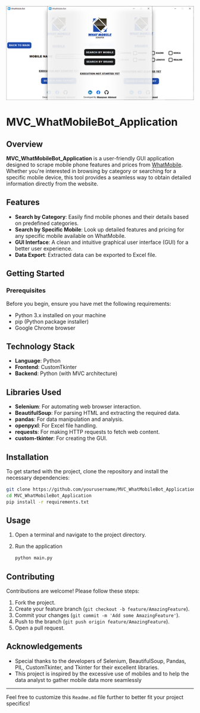 <div align="center">
  <img src="Assets/Window.PNG" alt="MVC_WhatMobileBot_Application">
</div>

# MVC_WhatMobileBot_Application

## Overview

**MVC_WhatMobileBot_Application** is a user-friendly GUI application designed to scrape mobile phone features and prices from [WhatMobile](https://www.whatmobile.com.pk). Whether you're interested in browsing by category or searching for a specific mobile device, this tool provides a seamless way to obtain detailed information directly from the website.

## Features

- **Search by Category**: Easily find mobile phones and their details based on predefined categories.
- **Search by Specific Mobile**: Look up detailed features and pricing for any specific mobile available on WhatMobile.
- **GUI Interface**: A clean and intuitive graphical user interface (GUI) for a better user experience.
- **Data Export**: Extracted data can be exported to Excel file.

## Getting Started

### Prerequisites

Before you begin, ensure you have met the following requirements:

- Python 3.x installed on your machine
- pip (Python package installer)
- Google Chrome browser

## Technology Stack

- **Language**: Python
- **Frontend**: CustomTkinter
- **Backend**: Python (with MVC architecture)

## Libraries Used

- **Selenium**: For automating web browser interaction.
- **BeautifulSoup**: For parsing HTML and extracting the required data.
- **pandas**: For data manipulation and analysis.
- **openpyxl**: For Excel file handling.
- **requests**: For making HTTP requests to fetch web content.
- **custom-tkinter**: For creating the GUI.

## Installation

To get started with the project, clone the repository and install the necessary dependencies:

```bash
git clone https://github.com/yourusername/MVC_WhatMobileBot_Application.git
cd MVC_WhatMobileBot_Application
pip install -r requirements.txt
```

## Usage

1. Open a terminal and navigate to the project directory.

2. Run the application

   ```sh
   python main.py

## Contributing

Contributions are welcome! Please follow these steps:

1. Fork the project.
2. Create your feature branch (`git checkout -b feature/AmazingFeature`).
3. Commit your changes (`git commit -m 'Add some AmazingFeature'`).
4. Push to the branch (`git push origin feature/AmazingFeature`).
5. Open a pull request.

## Acknowledgements

- Special thanks to the developers of Selenium, BeautifulSoup, Pandas, PIL, CustomTkinter, and Tkinter for their excellent libraries.
- This project is inspired by the excessive use of mobiles and to help the data analyst to gather mobile data more seamlessly

---

Feel free to customize this `Readme.md` file further to better fit your project specifics!
